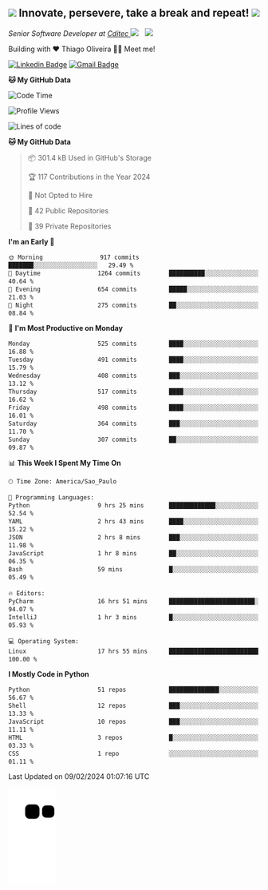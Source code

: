 <h2><img src="https://emojis.slackmojis.com/emojis/images/1531849430/4246/blob-sunglasses.gif?1531849430" width="30"/> Innovate, persevere, take a break and repeat! <img src="https://media.giphy.com/media/12oufCB0MyZ1Go/giphy.gif" width="50"></h2>
<img align='right' src="https://media.giphy.com/media/M9gbBd9nbDrOTu1Mqx/giphy.gif" width="230">
<p><em>Senior Software Developer at <a href="https://www.cditec.com.br/">Cditec
</a><img src="https://media.giphy.com/media/WUlplcMpOCEmTGBtBW/giphy.gif" width="30"> 
</em></p>



Building with ❤️ Thiago Oliveira 👋🏽 Meet me!

[![Linkedin Badge](https://img.shields.io/badge/-Thiago-blue?style=flat-square&logo=Linkedin&logoColor=white&link=https://www.linkedin.com/in/tgmarinho/)](https://www.linkedin.com/in/thiagoceconelo/) 
[![Gmail Badge](https://img.shields.io/badge/-thiceconelo@gmail.com-c14438?style=flat-square&logo=Gmail&logoColor=white&link=mailto:thiceconelo@gmail.com)](mailto:thiceconelo@gmail.com)

</em></p>

<!-- <span style="height ">
![Anurag's GitHub stats](https://github-readme-stats.vercel.app/api?username=arthurspk&show_icons=true&theme=tokyonight)
</span> -->

**🐱 My GitHub Data** 
<!--START_SECTION:waka-->
![Code Time](http://img.shields.io/badge/Code%20Time-1%2C115%20hrs%2024%20mins-blue)

![Profile Views](http://img.shields.io/badge/Profile%20Views-0-blue)

![Lines of code](https://img.shields.io/badge/From%20Hello%20World%20I%27ve%20Written-4.3%20million%20lines%20of%20code-blue)

**🐱 My GitHub Data** 

> 📦 301.4 kB Used in GitHub's Storage 
 > 
> 🏆 117 Contributions in the Year 2024
 > 
> 🚫 Not Opted to Hire
 > 
> 📜 42 Public Repositories 
 > 
> 🔑 39 Private Repositories 
 > 
**I'm an Early 🐤** 

```text
🌞 Morning                917 commits         ███████░░░░░░░░░░░░░░░░░░   29.49 % 
🌆 Daytime                1264 commits        ██████████░░░░░░░░░░░░░░░   40.64 % 
🌃 Evening                654 commits         █████░░░░░░░░░░░░░░░░░░░░   21.03 % 
🌙 Night                  275 commits         ██░░░░░░░░░░░░░░░░░░░░░░░   08.84 % 
```
📅 **I'm Most Productive on Monday** 

```text
Monday                   525 commits         ████░░░░░░░░░░░░░░░░░░░░░   16.88 % 
Tuesday                  491 commits         ████░░░░░░░░░░░░░░░░░░░░░   15.79 % 
Wednesday                408 commits         ███░░░░░░░░░░░░░░░░░░░░░░   13.12 % 
Thursday                 517 commits         ████░░░░░░░░░░░░░░░░░░░░░   16.62 % 
Friday                   498 commits         ████░░░░░░░░░░░░░░░░░░░░░   16.01 % 
Saturday                 364 commits         ███░░░░░░░░░░░░░░░░░░░░░░   11.70 % 
Sunday                   307 commits         ██░░░░░░░░░░░░░░░░░░░░░░░   09.87 % 
```


📊 **This Week I Spent My Time On** 

```text
🕑︎ Time Zone: America/Sao_Paulo

💬 Programming Languages: 
Python                   9 hrs 25 mins       █████████████░░░░░░░░░░░░   52.54 % 
YAML                     2 hrs 43 mins       ████░░░░░░░░░░░░░░░░░░░░░   15.22 % 
JSON                     2 hrs 8 mins        ███░░░░░░░░░░░░░░░░░░░░░░   11.98 % 
JavaScript               1 hr 8 mins         ██░░░░░░░░░░░░░░░░░░░░░░░   06.35 % 
Bash                     59 mins             █░░░░░░░░░░░░░░░░░░░░░░░░   05.49 % 

🔥 Editors: 
PyCharm                  16 hrs 51 mins      ████████████████████████░   94.07 % 
IntelliJ                 1 hr 3 mins         █░░░░░░░░░░░░░░░░░░░░░░░░   05.93 % 

💻 Operating System: 
Linux                    17 hrs 55 mins      █████████████████████████   100.00 % 
```

**I Mostly Code in Python** 

```text
Python                   51 repos            ██████████████░░░░░░░░░░░   56.67 % 
Shell                    12 repos            ███░░░░░░░░░░░░░░░░░░░░░░   13.33 % 
JavaScript               10 repos            ███░░░░░░░░░░░░░░░░░░░░░░   11.11 % 
HTML                     3 repos             █░░░░░░░░░░░░░░░░░░░░░░░░   03.33 % 
CSS                      1 repo              ░░░░░░░░░░░░░░░░░░░░░░░░░   01.11 % 
```




 Last Updated on 09/02/2024 01:07:16 UTC
<!--END_SECTION:waka-->

![Snake animation](https://github.com/rafaballerini/rafaballerini/blob/output/github-contribution-grid-snake.svg)


<!---
ceconelo/ceconelo is a ✨ special ✨ repository because its `README.md` (this file) appears on your GitHub profile.
You can click the Preview link to take a look at your changes.
--->
